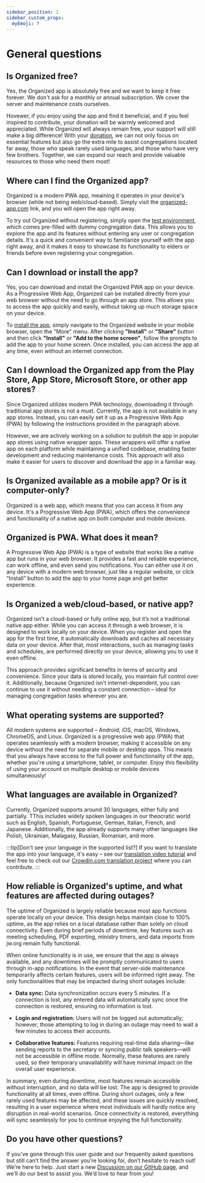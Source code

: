 ```yaml
---
sidebar_position: 1
sidebar_custom_props: 
  myEmoji: ❓
---
```


# General questions

## Is Organized free?

Yes, the Organized app is absolutely free and we want to keep it free forever. We don't ask for a monthly or annual subscription. We cover the server and maintenance costs ourselves. 

Hovewer, if you enjoy using the app and find it beneficial, and if you feel inspired to contribute, your donation will be warmly welcomed and appreciated. While Organized will always remain free, your support will still make a big difference! With your [donation](../how-to-support/donate), we can not only focus on essential features but also go the extra mile to assist congregations located far away, those who speak rarely used languages, and those who have very few brothers. Together, we can expand our reach and provide valuable resources to those who need them most!

## Where can I find the Organized app?

Organized is a modern PWA app, meaining it operates in your device's browser (while not being web/cloud-based). Simply visit the [organized-app.com](https://organized-app.com) link, and you will open the app right away.

To try out Organized without registering, simply open the [test environment](test.organized-app.com), which comes pre-filled with dummy congregation data. This allows you to explore the app and its features without entering any user or congregation details. It's a quick and convenient way to familiarize yourself with the app right away, and it makes it easy to showcase its functionality to elders or friends before even registering your congregation.

## Can I download or install the app?

Yes, you can download and install the Organized PWA app on your device. As a Progressive Web App, Organized can be installed directly from your web browser without the need to go through an app store. This allows you to access the app quickly and easily, without taking up much storage space on your device. 

To [install the app](../app-overview/open-and-install), simply navigate to the Organized website in your mobile browser, open the "More" menu. After clicking **"Install"** or **"Share"** button and then click **"Install"** or **"Add to the home screen"**, follow the prompts to add the app to your home screen. Once installed, you can access the app at any time, even without an internet connection.

## Can I download the Organized app from the Play Store, App Store, Microsoft Store, or other app stores?

Since Organized utilizes modern PWA technology, downloading it through traditional app stores is not a must. Currently, the app is not available in any app stores. Instead, you can easily set it up as a Progressive Web App (PWA) by following the instructions provided in the paragraph above.

However, we are actively working on a solution to publish the app in popular app stores using native wrapper apps. These wrappers will offer a native app on each platform while maintaining a unified codebase, enabling faster development and reducing maintenance costs. This approach will also make it easier for users to discover and download the app in a familiar way.

## Is Organized available as a mobile app? Or is it computer-only? 

Organized is a web app, which means that you can access it from any device. It's a Progressive Web App (PWA), which offers the convenience and functionality of a native app on both computer and mobile devices.

## Organized is PWA. What does it mean? 

A Progressive Web App (PWA) is a type of website that works like a native app but runs in your web browser. It provides a fast and reliable experience, can work offline, and even send you notifications. You can either use it on any device with a modern web browser, just like a regular website, or click “Install” button to add the app to your home page and get better experience.

## Is Organized a web/cloud-based, or native app?

Organized isn’t a cloud-based or fully online app, but it’s not a traditional native app either. While you can access it through a web browser, it is designed to work locally on your device. When you register and open the app for the first time, it automatically downloads and caches all necessary data on your device. After that, most interactions, such as managing tasks and schedules, are performed directly on your device, allowing you to use it even offline.

This approach provides significant benefits in terms of security and convenience. Since your data is stored locally, you maintain full control over it. Additionally, because Organized isn't internet-dependent, you can continue to use it without needing a constant connection – ideal for managing congregation tasks wherever you are.

## What operating systems are supported?

All modern systems are supported – Android, iOS, macOS, Windows, ChromeOS, and Linux. Organized is a progressive web app (PWA) that operates seamlessly with a modern browser, making it accessible on any device without the need for separate mobile or desktop apps. This means that you always have access to the full power and functionality of the app, whether you're using a smartphone, tablet, or computer. Enjoy this flexibility of using your account on multiple desktop or mobile devices simultaneously!

## What languages are available in Organized?

Currently, Organized supports around 30 languages, either fully and partially. TThis includes widely spoken languages in our theocratic world such as English, Spanish, Portuguese, German, Italian, French, and Japanese. Additionally, the app already supports many other languages like Polish, Ukrainian, Malagasy, Russian, Romanian, and more.

:::tip[Don't see your language in the supported list?]
If you want to translate the app into your language, it's easy – see our [translation video tutorial](https://www.youtube.com/watch?v=GG5q_NkfD6s) and feel free to check out our [Crowdin.com translation project](https://crowdin.com/project/organized) where you can contribute.
:::

## How reliable is Organized's uptime, and what features are affected during outages?

The uptime of Organized is largely reliable because most app functions operate locally on your device. This design helps maintain close to 100% uptime, as the app relies on a local database rather than solely on cloud connectivity. Even during brief periods of downtime, key features such as meeting scheduling, PDF exporting, ministry timers, and data imports from jw.org remain fully functional.

When online functionality is in use, we ensure that the app is always available, and any downtimes will be promptly communicated to users through in-app notifications. In the event that server-side maintenance temporarily affects certain features, users will be informed right away. The only functionalities that may be impacted during short outages include:

- **Data sync:** Data synchronization occurs every 5 minutes. If a connection is lost, any entered data will automatically sync once the connection is restored, ensuring no information is lost.

- **Login and registration:** Users will not be logged out automatically; however, those attempting to log in during an outage may need to wait a few minutes to access their accounts.

- **Collaborative features:** Features requiring real-time data sharing—like sending reports to the secretary or syncing public talk speakers—will not be accessible in offline mode. Normally, these features are rarely used, so their temporary unavailability will have minimal impact on the overall user experience.


In summary, even during downtime, most features remain accessible without interruption, and no data will be lost. The app is designed to provide functionality at all times, even offline. During short outages, only a few rarely used features may be affected, and these issues are quickly resolved, resulting in a user experience where most individuals will hardly notice any disruption in real-world scenarios. Once connectivity is restored, everything will sync seamlessly for you to continue enjoying the full functionality.


## Do you have other questions?

If you’ve gone through this user guide and our frequently asked questions but still can’t find the answer you’re looking for, don’t hesitate to reach out! We’re here to help. Just start a new [Discussion on our GitHub page](https://github.com/sws2apps/organized-app/discussions), and we’ll do our best to assist you. We’d love to hear from you!


